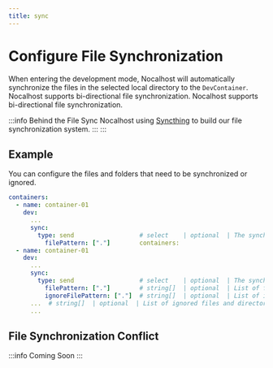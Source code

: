 ```yaml
---
title: sync
---
```


# Configure File Synchronization

When entering the development mode, Nocalhost will automatically synchronize the files in the selected local directory to the `DevContainer`. Nocalhost supports bi-directional file synchronization. Nocalhost supports bi-directional file synchronization.

:::info Behind the File Sync Nocalhost using [Syncthing](https://syncthing.net/) to build our file synchronization system. ::: :::

## Example

You can configure the files and folders that need to be synchronized or ignored.

```yml {7-8}
containers:
  - name: container-01
    dev:
      ...
      sync:
        type: send                  # select    | optional  | The synchronization file mode of the workload; "send" for one-way sync, "sendreceive" for two-way sync       
          filePattern: ["."]        containers:
  - name: container-01
    dev:
      ...
      sync:
        type: send                  # select    | optional  | The synchronization file mode of the workload; "send" for one-way sync, "sendreceive" for two-way sync       
          filePattern: ["."]        # string[]  | optional  | List of files and directories to be synchronized to DevConatiner
          ignoreFilePattern: ["."]  # string[]  | optional  | List of ignored files and directories to be synchronized to DevConatiner
      ...  # string[]  | optional  | List of ignored files and directories to be synchronized to DevConatiner
      ...
```

## File Synchronization Conflict

:::info Coming Soon :::